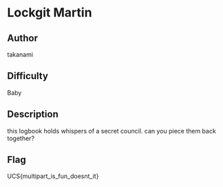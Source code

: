 # Lockgit Martin

## Author

takanami

## Difficulty

Baby

## Description

this logbook holds whispers of a secret council. can you piece them back together?

## Flag

UCS{multipart_is_fun_doesnt_it}
